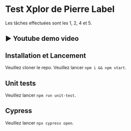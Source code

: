 # Test Xplor de Pierre Label

Les tâches effectuées sont les 1, 2, 4 et 5.

## ▶️ Youtube demo video

## Installation et Lancement

Veuillez cloner le repo.
Veuillez lancer `npm i && npm start`.

## Unit tests

Veuillez lancer `npm run unit-test`.

## Cypress

Veuillez lancer `npx cypress open`.
